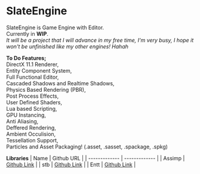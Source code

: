 # SlateEngine
 SlateEngine is Game Engine with Editor.\
 Currently in **WIP**.\
 *It will be a project that I will advance in my free time, I'm very busy, I hope it won't be unfinished like my other engines! Hahah*
 
 **To Do Features;**\
 DirectX 11.1 Renderer,\
 Entity Component System,\
 Full Functional Editor,\
 Cascaded Shadows and Realtime Shadows,\
 Physics Based Rendering (PBR),\
 Post Process Effects,\
 User Defined Shaders,\
 Lua based Scripting,\
 GPU Instancing,\
 Anti Aliasing,\
 Deffered Rendering,\
 Ambient Occulision,\
 Tessellation Support,\
 Particles and Asset Packaging! (.asset, .sasset, .spackage, .spkg)


**Libraries**
| Name  | Github URL |
| ------------- | ------------- |
| Assimp  | [Github Link](https://github.com/assimp/assimp)  |
| stb  | [Github Link](https://github.com/nothings/stb)  |
| Entt  | [Github Link](https://github.com/skypjack/entt)  |
